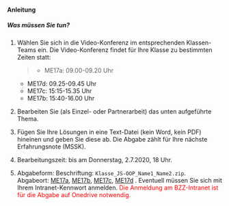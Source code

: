 <h4 class="instruction">Anleitung</h4>

##### Was müssen Sie tun?
1. Wählen Sie sich in die Video-Konferenz im entsprechenden Klassen-Teams ein. Die Video-Konferenz findet für Ihre Klasse zu bestimmten Zeiten statt: 
	>* ME17a: 09.00-09.20 Uhr
	* ME17d: 09.25-09.45 Uhr
	* ME17c: 15:15-15.35 Uhr
	* ME17b: 15:40-16.00 Uhr
	
2. Bearbeiten Sie (als Einzel- oder Partnerarbeit) das unten aufgeführte Thema. 
3. Fügen Sie Ihre Lösungen in eine Text-Datei (kein Word, kein PDF) hineinen und geben Sie diese ab. Die Abgabe zählt für Ihre nächste Erfahrungsnote (MSSK).
3. Bearbeitungszeit: bis am Donnerstag, 2.7.2020, 18 Uhr.
3. Abgabeform: Beschriftung: <code>Klasse_JS-OOP_Name1_Name2.zip</code>.<br/>
Abgabeort: <a href="https://bzzch-my.sharepoint.com/:f:/g/personal/daniel_garavaldi_bzz_ch/EtK-E5fRcylAndV7pfHpmr8BvKKO0S62E5RhbrEQgJL10Q?e=gcucRN" target="tab">ME17a</a>, <a href="https://bzzch-my.sharepoint.com/:f:/g/personal/daniel_garavaldi_bzz_ch/EqiyWO9lrUdDsOFD57S2wg4B-51UUAmjIYgQADqAG0OnzA?e=qNb1vo" target="tab">ME17b</a>, <a href="https://bzzch-my.sharepoint.com/:f:/g/personal/daniel_garavaldi_bzz_ch/EqXmFR6uPUdGvITKtHqP2J4BzVtUPJqMHCfVWRXAPD63hA?e=ANSMZe" target="tab">ME17c</a>, <a href="https://bzzch-my.sharepoint.com/:f:/g/personal/daniel_garavaldi_bzz_ch/EoD7hJeypxdDqyMZ_DjcGu0Bsve6xbsW9eEKGIr7iutBgw?e=DSZgKe" target="tab">ME17d</a> . Eventuell müssen Sie sich mit Ihrem Intranet-Kennwort anmelden. <span style="color:#ff0000;size: 80%">Die Anmeldung am BZZ-Intranet ist für die Abgabe auf Onedrive notwendig.</span>

